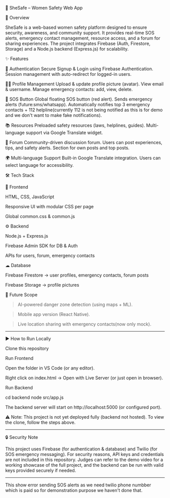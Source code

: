 🚀 SheSafe – Women Safety Web App

📌 Overview

SheSafe is a web-based women safety platform designed to ensure security, awareness, and community support.
It provides real-time SOS alerts, emergency contact management, resource access, and a forum for sharing experiences.
The project integrates Firebase (Auth, Firestore, Storage) and a Node.js backend (Express.js) for scalability.

✨ Features

🔐 Authentication
Secure Signup & Login using Firebase Authentication.
Session management with auto-redirect for logged-in users.

👩‍💻 Profile Management
Upload & update profile picture (avatar).
View email & username.
Manage emergency contacts: add, view, delete.

🚨 SOS Button
Global floating SOS button (red alert).
Sends emergency alerts (future:sms/whatsapp).
Automatically notifies top 3 emergency contacts + 112 helpline(currently 112 is not being notified as this is for demo and we don't want to make fake notifications).

📚 Resources
Preloaded safety resources (laws, helplines, guides).
Multi-language support via Google Translate widget.

💬 Forum
Community-driven discussion forum.
Users can post experiences, tips, and safety alerts.
Section for own posts and top posts.

🌍 Multi-language Support
Built-in Google Translate integration.
Users can select language for accessibility.

🛠 Tech Stack

🎨 Frontend

HTML, CSS, JavaScript

Responsive UI with modular CSS per page

Global common.css & common.js

⚙ Backend

Node.js + Express.js

Firebase Admin SDK for DB & Auth

APIs for users, forum, emergency contacts

☁ Database

Firebase Firestore → user profiles, emergency contacts, forum posts

Firebase Storage → profile pictures

🔮 Future Scope
>AI-powered danger zone detection (using maps + ML).

>Mobile app version (React Native).

>Live location sharing with emergency contacts(now only mock).

----------------------------------------------------------------------------------------------------------------------------------------------------------------------------------------

▶️ How to Run Locally

Clone this repository

Run Frontend

Open the folder in VS Code (or any editor).

Right click on index.html → Open with Live Server (or just open in browser).

Run Backend

cd backend
node src/app.js


The backend server will start on http://localhost:5000
 (or configured port).

⚠️ Note: This project is not yet deployed fully (backend not hosted). To view the clone, follow the steps above. 

----------------------------------------------------------------------------------------------------------------------------------------------------------------------------------------

🔒 Security Note

This project uses Firebase (for authentication & database) and Twilio (for SOS emergency messaging).
For security reasons, API keys and credentials are not included in this repository.
Judges can refer to the demo video for a working showcase of the full project, and the backend can be run with valid keys provided securely if needed.

--------------
This show error sending SOS alerts as we need twilio phone numbber which is paid so for demonstration purpose we haven't done that.
